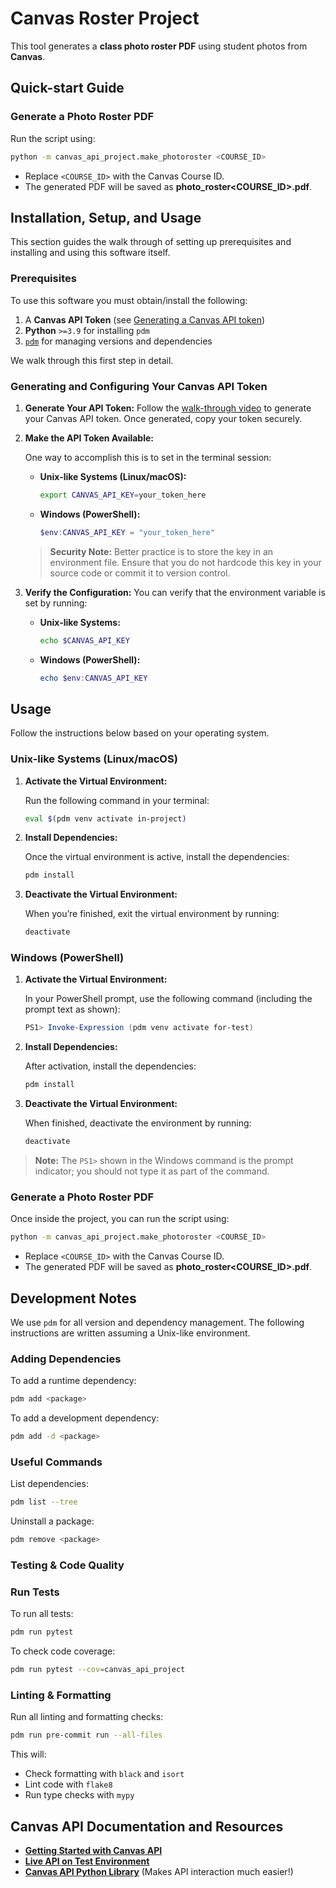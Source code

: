 # **Canvas Roster Project**

This tool generates a **class photo roster PDF** using student photos from **Canvas**.

## **Quick-start Guide**

### **Generate a Photo Roster PDF**
Run the script using:
```sh
python -m canvas_api_project.make_photoroster <COURSE_ID>
```

- Replace `<COURSE_ID>` with the Canvas Course ID.
- The generated PDF will be saved as **photo_roster<COURSE_ID>.pdf**.

## **Installation, Setup, and Usage**

This section guides the walk through of setting up prerequisites and installing and using this software itself.

### **Prerequisites**

To use this software you must obtain/install the following:

1. A **Canvas API Token** (see [Generating a Canvas API token](#generating-and-configuring-your-canvas-api-token))
2. **Python** `>=3.9` for installing `pdm`
3. [`pdm`](https://pdm-project.org/en/latest/#installation) for managing versions and dependencies

We walk through this first step in detail.

### **Generating and Configuring Your Canvas API Token**

1. **Generate Your API Token:**
   Follow the [walk-through video](https://www.youtube.com/watch?v=cZ5cn8stjM0#t=0m30s) to generate your Canvas API token. Once generated, copy your token securely.

2. **Make the API Token Available:**

   One way to accomplish this is to set in the terminal session:

   - **Unix-like Systems (Linux/macOS):**
     ```sh
     export CANVAS_API_KEY=your_token_here
     ```

   - **Windows (PowerShell):**
     ```powershell
     $env:CANVAS_API_KEY = "your_token_here"
     ```

   > **Security Note:** Better practice is to store the key in an environment file. Ensure that you do not hardcode this key in your source code or commit it to version control.

3. **Verify the Configuration:**
   You can verify that the environment variable is set by running:

   - **Unix-like Systems:**
     ```sh
     echo $CANVAS_API_KEY
     ```
   - **Windows (PowerShell):**
     ```powershell
     echo $env:CANVAS_API_KEY
     ```

## **Usage**

Follow the instructions below based on your operating system.

### Unix-like Systems (Linux/macOS)

1. **Activate the Virtual Environment:**

   Run the following command in your terminal:

   ```sh
   eval $(pdm venv activate in-project)
   ```

2. **Install Dependencies:**

   Once the virtual environment is active, install the dependencies:

   ```sh
   pdm install
   ```

3. **Deactivate the Virtual Environment:**

   When you’re finished, exit the virtual environment by running:

   ```sh
   deactivate
   ```

### Windows (PowerShell)

1. **Activate the Virtual Environment:**

   In your PowerShell prompt, use the following command (including the prompt text as shown):

   ```powershell
   PS1> Invoke-Expression (pdm venv activate for-test)
   ```

2. **Install Dependencies:**

   After activation, install the dependencies:

   ```powershell
   pdm install
   ```

3. **Deactivate the Virtual Environment:**

   When finished, deactivate the environment by running:

   ```powershell
   deactivate
   ```

> **Note:** The `PS1>` shown in the Windows command is the prompt indicator; you should not type it as part of the command.

### **Generate a Photo Roster PDF**

Once inside the project, you can run the script using:
```sh
python -m canvas_api_project.make_photoroster <COURSE_ID>
```

- Replace `<COURSE_ID>` with the Canvas Course ID.
- The generated PDF will be saved as **photo_roster<COURSE_ID>.pdf**.

## **Development Notes**

We use `pdm` for all version and dependency management. The following instructions are written assuming a Unix-like environment.

### **Adding Dependencies**
To add a runtime dependency:
```sh
pdm add <package>
```
To add a development dependency:
```sh
pdm add -d <package>
```

### **Useful Commands**
List dependencies:
```sh
pdm list --tree
```

Uninstall a package:
```sh
pdm remove <package>
```

### **Testing & Code Quality**

### **Run Tests**
To run all tests:
```sh
pdm run pytest
```
To check code coverage:
```sh
pdm run pytest --cov=canvas_api_project
```

### **Linting & Formatting**
Run all linting and formatting checks:
```sh
pdm run pre-commit run --all-files
```

This will:
- Check formatting with `black` and `isort`
- Lint code with `flake8`
- Run type checks with `mypy`

## **Canvas API Documentation and Resources**
- **[Getting Started with Canvas API](https://community.canvaslms.com/t5/Canvas-Developers-Group/Canvas-APIs-Getting-started-the-practical-ins-and-outs-gotchas/ba-p/263685)**
- **[Live API on Test Environment](https://setonhall.test.instructure.com/doc/api/live)**
- **[Canvas API Python Library](https://canvasapi.readthedocs.io/)** (Makes API interaction much easier!)

